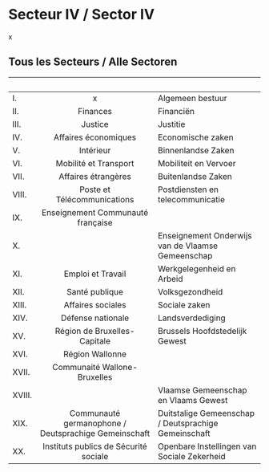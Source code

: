 <link rel="stylesheet" href="kult.css">
<link rel="stylesheet" href="table2.css"

&nbsp;

# Secteur IV / Sector IV

x

## Tous les Secteurs / Alle Sectoren

| &nbsp; | &nbsp; | &nbsp; |
| :--- | :---: | :--- |
| I. | x | Algemeen bestuur |
| II. | Finances | Financiën |
| III. | Justice | Justitie |
| IV. | Affaires économiques | Economische zaken |
| V. | Intérieur | Binnenlandse Zaken |
| VI. | Mobilité et Transport | Mobiliteit en Vervoer |
| VII. | Affaires étrangères | Buitenlandse Zaken |
| VIII. | Poste et Télécommunications | Postdiensten en telecommunicatie |
| IX. | Enseignement Communauté française | &nbsp; |
| X. | &nbsp; | Enseignement Onderwijs van de Vlaamse Gemeenschap |
| XI. | Emploi et Travail | Werkgelegenheid en Arbeid |
| XII. | Santé publique | Volksgezondheid |
| XIII. | Affaires sociales | Sociale zaken |
| XIV. | Défense nationale | Landsverdediging |
| XV. | Région de Bruxelles-Capitale | Brussels Hoofdstedelijk Gewest |
| XVI. | Région Wallonne | &nbsp; |
| XVII. | Communaité Wallone-Bruxelles | &nbsp; | 
| XVIII. | &nbsp; | Vlaamse Gemeenschap en Vlaams Gewest |
| XIX. | Communauté germanophone / Deutsprachige Gemeinschaft | Duitstalige Gemeenschap / Deutsprachige Gemeinschaft |
| XX. | Instituts publics de Sécurité sociale | Openbare Instellingen van Sociale Zekerheid |